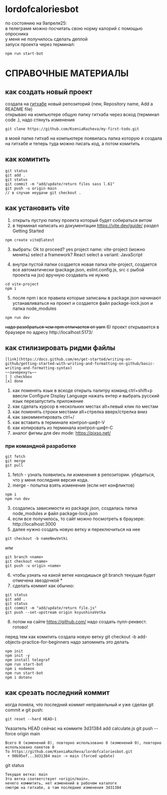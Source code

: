 # lordofcaloriesbot

по состоянию на 9апреля25: <br>
в телеграме можно посчитать свою норму калорий с помощью опросника<br>
у меня не получилось сделать деплой<br>
запуск проекта через терминал:<br>
```
npm run start-bot
```

# СПРАВОЧНЫЕ МАТЕРИАЛЫ

## как создать новый проект

создала на [гитхабе](https://github.com/KseniaRazheva?tab=repositories) новый репозиторий (new, Repository name, Add a README file)<br>
открываю на компьютере общую папку гитхаба через вскод (терминал code .), надо стянуть изменения

```
git clone https://github.com/KseniaRazheva/my-first-todo.git
```

в моей папке гитхаб на компьютере появилась папка которую я создала на гитхабе и теперь туда можно писать код, а потом комитить

## как комитить
```
git status 
git add . 
git status 
git commit -m "add/update/return files sass l.61" 
git push -u origin main
// в случае неудачи git checkout .
```

## как установить vite 
1) открыть пустую папку проекта который будет собираться витом
2) в терминал написать из документации https://vite.dev/guide/ раздел Getting Started 

```
npm create vite@latest
```

3) выбрать:
Ok to proceed? yes
project name: vite-project (можно менять)
select a framework? React
select a variant: JavaScript

4) внутри пустой папки создается новая папка vite-project, создается все автоматически (package.json, eslint.config.js, src с рыбой проекта на jsx) вручную создавать не нужно 

```
cd vite-project
npm i
```

5) после npm i все правила которые записаны в package.json начинают устанавливаться на проект и создается файл package-lock.json и папка node_modules

```
npm run dev
```
~~надо разобраться чем npm отличается от yarn~~
6) проект открывается в браузере по адресу http://localhost:5173/

## как стилизировать ридми файлы

```
[link](https://docs.github.com/en/get-started/writing-on-github/getting-started-with-writing-and-formatting-on-github/basic-writing-and-formatting-syntax)
~~зачеркнуть~~
[ ] checkbox
[x] done
```

1) как поменять язык в вскоде открыть палитру команд ctrl+shift+p ввесли Configure Display Language нажать ентер и выбрать русский язык перезапустить приложение
2) как сделать курсор в нескольких местах alt+левый клик по местам
3) как поменять строки местами alt+стрелка вверх/стрелка вниз
4) как закомментировать ctrl+/
5) как вставить в терминале контрол-шифт-V 
6) как копировать из терминала контрол-шифт-C
7) аналог фигмы для dev mode: https://pixso.net/

### при командной разработке

```
git fetch 
git merge 
git pull 
```
1) fetch - узнать появились ли изменения в репозитории. убедиться, что у меня последняя версия кода.
2) merge - попытка взять изменения (если нет конфликтов)
```
npm i
npm run dev
```
3) создались зависимости из package.json, создалась папка node_modules и файл package-lock.json
4) если все получилось, то сайт можно посмотреть в браузере: http://localhost:3000
5) далее нужно создать новую ветку и переключиться на нее
```
git checkout -b nameNewVetki
```
или 
```
git branch <name>
git checkout <name>
git push -u origin <name>
```
6) чтобы узнать на какой ветке находишься git branch текущая будет отмечена звездочкой *
7) сделать коммит как обычно:
```
git status 
git add . 
git status 
git commit -m "add/update/return file.js" 
git push --set-upstream origin ksyushinaVetka
```
8) потом на сайте https://github.com/ надо создать пулл-реквест. готово!

перед тем как комитить создала новую ветку git checkout -b add-objects-practice-for-beginners надо запомнить это делать


```
npm init 
npm init -y 
npm install telegraf 
npm run start-bot 
npm i nodemon 
npm run start-bot 
npm i dotenv 
```

## как срезать последний коммит
когда поняла, что последний коммит неправильный и уже сделан git commit и git push:
```
git reset --hard HEAD~1
```
Указатель HEAD сейчас на коммите 3d31384 add calculate.js
git push --force origin main
```
Всего 0 (изменений 0), повторно использовано 0 (изменений 0), повторно использовано пакетов 0
To https://github.com/KseniaRazheva/lordofcaloriesbot.git
 + 90b95ef...3d31384 main -> main (forced update)
```
git status
```
Текущая ветка: main
Эта ветка соответствует «origin/main».
нечего коммитить, нет изменений в рабочем каталоге
смотрю на гитхабе, а там последние изменения 3d31384

